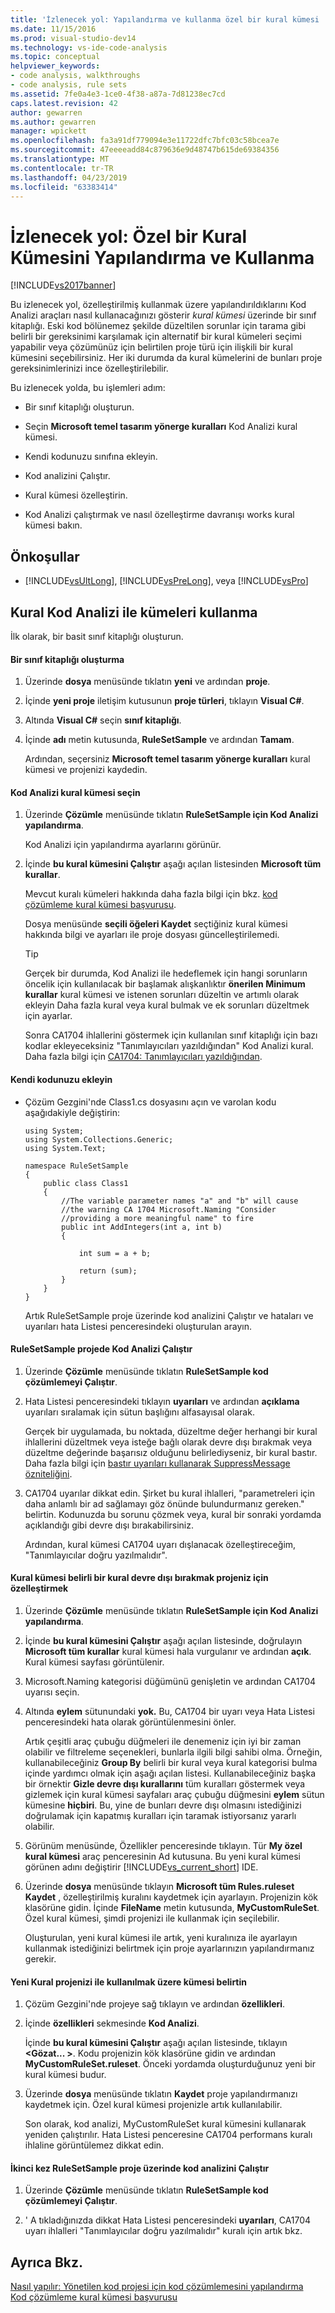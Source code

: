 ```yaml
---
title: 'İzlenecek yol: Yapılandırma ve kullanma özel bir kural kümesi | Microsoft Docs'
ms.date: 11/15/2016
ms.prod: visual-studio-dev14
ms.technology: vs-ide-code-analysis
ms.topic: conceptual
helpviewer_keywords:
- code analysis, walkthroughs
- code analysis, rule sets
ms.assetid: 7fe0a4e3-1ce0-4f38-a87a-7d81238ec7cd
caps.latest.revision: 42
author: gewarren
ms.author: gewarren
manager: wpickett
ms.openlocfilehash: fa3a91df779094e3e11722dfc7bfc03c58bcea7e
ms.sourcegitcommit: 47eeeeadd84c879636e9d48747b615de69384356
ms.translationtype: MT
ms.contentlocale: tr-TR
ms.lasthandoff: 04/23/2019
ms.locfileid: "63383414"
---
```

# <a name="walkthrough-configuring-and-using-a-custom-rule-set"></a>İzlenecek yol: Özel bir Kural Kümesini Yapılandırma ve Kullanma
[!INCLUDE[vs2017banner](../includes/vs2017banner.md)]

Bu izlenecek yol, özelleştirilmiş kullanmak üzere yapılandırıldıklarını Kod Analizi araçları nasıl kullanacağınızı gösterir *kural kümesi* üzerinde bir sınıf kitaplığı. Eski kod bölünemez şekilde düzeltilen sorunlar için tarama gibi belirli bir gereksinimi karşılamak için alternatif bir kural kümeleri seçimi yapabilir veya çözümünüz için belirtilen proje türü için ilişkili bir kural kümesini seçebilirsiniz. Her iki durumda da kural kümelerini de bunları proje gereksinimlerinizi ince özelleştirilebilir.  
  
 Bu izlenecek yolda, bu işlemleri adım:  
  
- Bir sınıf kitaplığı oluşturun.  
  
- Seçin **Microsoft temel tasarım yönerge kuralları** Kod Analizi kural kümesi.  
  
- Kendi kodunuzu sınıfına ekleyin.  
  
- Kod analizini Çalıştır.  
  
- Kural kümesi özelleştirin.  
  
- Kod Analizi çalıştırmak ve nasıl özelleştirme davranışı works kural kümesi bakın.  
  
## <a name="prerequisites"></a>Önkoşullar  
  
- [!INCLUDE[vsUltLong](../includes/vsultlong-md.md)], [!INCLUDE[vsPreLong](../includes/vsprelong-md.md)], veya [!INCLUDE[vsPro](../includes/vspro-md.md)]  
  
## <a name="using-rule-sets-with-code-analysis"></a>Kural Kod Analizi ile kümeleri kullanma  
 İlk olarak, bir basit sınıf kitaplığı oluşturun.  
  
#### <a name="create-a-class-library"></a>Bir sınıf kitaplığı oluşturma  
  
1. Üzerinde **dosya** menüsünde tıklatın **yeni** ve ardından **proje**.  
  
2. İçinde **yeni proje** iletişim kutusunun **proje türleri**, tıklayın **Visual C#**.  
  
3. Altında **Visual C#** seçin **sınıf kitaplığı**.  
  
4. İçinde **adı** metin kutusunda, **RuleSetSample** ve ardından **Tamam**.  
  
   Ardından, seçersiniz **Microsoft temel tasarım yönerge kuralları** kural kümesi ve projenizi kaydedin.  
  
#### <a name="select-a-code-analysis-rule-set"></a>Kod Analizi kural kümesi seçin  
  
1. Üzerinde **Çözümle** menüsünde tıklatın **RuleSetSample için Kod Analizi yapılandırma**.  
  
    Kod Analizi için yapılandırma ayarlarını görünür.  
  
2. İçinde **bu kural kümesini Çalıştır** aşağı açılan listesinden **Microsoft tüm kurallar**.  
  
    Mevcut kuralı kümeleri hakkında daha fazla bilgi için bkz. [kod çözümleme kural kümesi başvurusu](../code-quality/code-analysis-rule-set-reference.md).  
  
    Dosya menüsünde **seçili öğeleri Kaydet** seçtiğiniz kural kümesi hakkında bilgi ve ayarları ile proje dosyası güncelleştirilemedi.  
  
   > [!TIP]
   > Gerçek bir durumda, Kod Analizi ile hedeflemek için hangi sorunların öncelik için kullanılacak bir başlamak alışkanlıktır **önerilen Minimum kurallar** kural kümesi ve istenen sorunları düzeltin ve artımlı olarak ekleyin Daha fazla kural veya kural bulmak ve ek sorunları düzeltmek için ayarlar.  
  
   Sonra CA1704 ihlallerini göstermek için kullanılan sınıf kitaplığı için bazı kodlar ekleyeceksiniz "Tanımlayıcıları yazıldığından" Kod Analizi kural. Daha fazla bilgi için [CA1704: Tanımlayıcıları yazıldığından](../code-quality/ca1704-identifiers-should-be-spelled-correctly.md).  
  
#### <a name="add-your-own-code"></a>Kendi kodunuzu ekleyin  
  
- Çözüm Gezgini'nde Class1.cs dosyasını açın ve varolan kodu aşağıdakiyle değiştirin:  
  
  ```  
  using System;  
  using System.Collections.Generic;  
  using System.Text;  
  
  namespace RuleSetSample  
  {  
      public class Class1  
      {  
          //The variable parameter names "a" and "b" will cause  
          //the warning CA 1704 Microsoft.Naming "Consider   
          //providing a more meaningful name" to fire  
          public int AddIntegers(int a, int b)  
          {  
  
              int sum = a + b;  
  
              return (sum);  
          }  
      }  
  }  
  
  ```  
  
  Artık RuleSetSample proje üzerinde kod analizini Çalıştır ve hataları ve uyarıları hata Listesi penceresindeki oluşturulan arayın.  
  
#### <a name="run-code-analysis-on-the-rulesetsample-project"></a>RuleSetSample projede Kod Analizi Çalıştır  
  
1. Üzerinde **Çözümle** menüsünde tıklatın **RuleSetSample kod çözümlemeyi Çalıştır**.  
  
2. Hata Listesi penceresindeki tıklayın **uyarıları** ve ardından **açıklama** uyarıları sıralamak için sütun başlığını alfasayısal olarak.  
  
    Gerçek bir uygulamada, bu noktada, düzeltme değer herhangi bir kural ihlallerini düzeltmek veya isteğe bağlı olarak devre dışı bırakmak veya düzeltme değerinde başarısız olduğunu belirlediyseniz, bir kural bastır. Daha fazla bilgi için [bastır uyarıları kullanarak SuppressMessage özniteliğini](../code-quality/suppress-warnings-by-using-the-suppressmessage-attribute.md).  
  
3. CA1704 uyarılar dikkat edin. Şirket bu kural ihlalleri, "parametreleri için daha anlamlı bir ad sağlamayı göz önünde bulundurmanız gereken." belirtin. Kodunuzda bu sorunu çözmek veya, kural bir sonraki yordamda açıklandığı gibi devre dışı bırakabilirsiniz.  
  
   Ardından, kural kümesi CA1704 uyarı dışlanacak özelleştireceğim, "Tanımlayıcılar doğru yazılmalıdır".  
  
#### <a name="customize-the-rule-set-for-your-project-to-disable-a-specific-rule"></a>Kural kümesi belirli bir kural devre dışı bırakmak projeniz için özelleştirmek  
  
1. Üzerinde **Çözümle** menüsünde tıklatın **RuleSetSample için Kod Analizi yapılandırma**.  
  
2. İçinde **bu kural kümesini Çalıştır** aşağı açılan listesinde, doğrulayın **Microsoft tüm kurallar** kural kümesi hala vurgulanır ve ardından **açık**. Kural kümesi sayfası görüntülenir.  
  
3. Microsoft.Naming kategorisi düğümünü genişletin ve ardından CA1704 uyarısı seçin.  
  
4. Altında **eylem** sütunundaki **yok.** Bu, CA1704 bir uyarı veya Hata Listesi penceresindeki hata olarak görüntülenmesini önler.  
  
    Artık çeşitli araç çubuğu düğmeleri ile denemeniz için iyi bir zaman olabilir ve filtreleme seçenekleri, bunlarla ilgili bilgi sahibi olma. Örneğin, kullanabileceğiniz **Group By** belirli bir kural veya kural kategorisi bulma içinde yardımcı olmak için aşağı açılan listesi. Kullanabileceğiniz başka bir örnektir **Gizle devre dışı kurallarını** tüm kuralları göstermek veya gizlemek için kural kümesi sayfaları araç çubuğu düğmesini **eylem** sütun kümesine **hiçbiri**. Bu, yine de bunları devre dışı olmasını istediğinizi doğrulamak için kapatmış kuralları için taramak istiyorsanız yararlı olabilir.  
  
5. Görünüm menüsünde, Özellikler penceresinde tıklayın. Tür **My özel kural kümesi** araç penceresinin Ad kutusuna. Bu yeni kural kümesi görünen adını değiştirir [!INCLUDE[vs_current_short](../includes/vs-current-short-md.md)] IDE.  
  
6. Üzerinde **dosya** menüsünde tıklayın **Microsoft tüm Rules.ruleset Kaydet** , özelleştirilmiş kuralını kaydetmek için ayarlayın. Projenizin kök klasörüne gidin. İçinde **FileName** metin kutusunda, **MyCustomRuleSet**. Özel kural kümesi, şimdi projenizi ile kullanmak için seçilebilir.  
  
   Oluşturulan, yeni kural kümesi ile artık, yeni kuralınıza ile ayarlayın kullanmak istediğinizi belirtmek için proje ayarlarınızın yapılandırmanız gerekir.  
  
#### <a name="specify-the-new-rule-set-for-use-with-your-project"></a>Yeni Kural projenizi ile kullanılmak üzere kümesi belirtin  
  
1. Çözüm Gezgini'nde projeye sağ tıklayın ve ardından **özellikleri**.  
  
2. İçinde **özellikleri** sekmesinde **Kod Analizi**.  
  
    İçinde **bu kural kümesini Çalıştır** aşağı açılan listesinde, tıklayın  **\<Gözat... >**. Kodu projenizin kök klasörüne gidin ve ardından **MyCustomRuleSet.ruleset**. Önceki yordamda oluşturduğunuz yeni bir kural kümesi budur.  
  
3. Üzerinde **dosya** menüsünde tıklatın **Kaydet** proje yapılandırmanızı kaydetmek için. Özel kural kümesi projenizle artık kullanılabilir.  
  
   Son olarak, kod analizi, MyCustomRuleSet kural kümesini kullanarak yeniden çalıştırılır. Hata Listesi penceresine CA1704 performans kuralı ihlaline görüntülemez dikkat edin.  
  
#### <a name="run-code-analysis-on-the-rulesetsample-project-for-the-second-time"></a>İkinci kez RuleSetSample proje üzerinde kod analizini Çalıştır  
  
1. Üzerinde **Çözümle** menüsünde tıklatın **RuleSetSample kod çözümlemeyi Çalıştır**.  
  
2. ' A tıkladığınızda dikkat Hata Listesi penceresindeki **uyarıları**, CA1704 uyarı ihlalleri "Tanımlayıcılar doğru yazılmalıdır" kuralı için artık bkz.  
  
## <a name="see-also"></a>Ayrıca Bkz.  
 [Nasıl yapılır: Yönetilen kod projesi için kod çözümlemesini yapılandırma](../code-quality/how-to-configure-code-analysis-for-a-managed-code-project.md)   
 [Kod çözümleme kural kümesi başvurusu](../code-quality/code-analysis-rule-set-reference.md)
